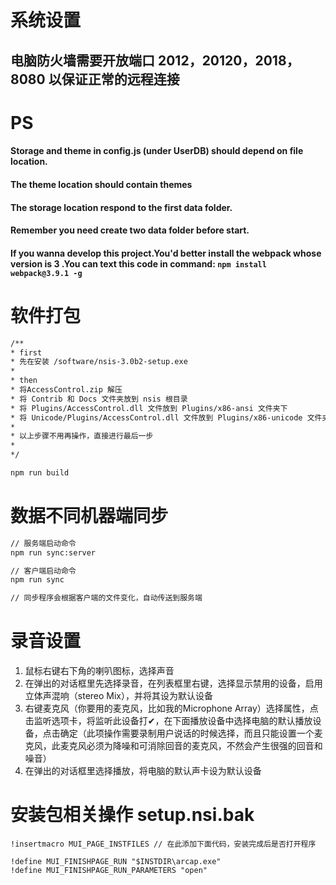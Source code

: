 # 系统设置

## 电脑防火墙需要开放端口 2012，20120，2018，8080 以保证正常的远程连接

# PS

#### Storage and theme in config.js (under UserDB) should depend on file location.

#### The theme location should contain themes

#### The storage location respond to the first data folder.

#### Remember you need create two data folder before start.

#### If you wanna develop this project.You'd better install the webpack whose version is 3 .You can text this code in command:   ```npm install webpack@3.9.1 -g```



# 软件打包
```bash
/**
* first
* 先在安装 /software/nsis-3.0b2-setup.exe
* 
* then
* 将AccessControl.zip 解压
* 将 Contrib 和 Docs 文件夹放到 nsis 根目录
* 将 Plugins/AccessControl.dll 文件放到 Plugins/x86-ansi 文件夹下
* 将 Unicode/Plugins/AccessControl.dll 文件放到 Plugins/x86-unicode 文件夹下
* 
* 以上步骤不用再操作，直接进行最后一步
* 
*/

npm run build
```

# 数据不同机器端同步
```bash
// 服务端启动命令
npm run sync:server

// 客户端启动命令
npm run sync

// 同步程序会根据客户端的文件变化，自动传送到服务端
```

# 录音设置
1. 鼠标右键右下角的喇叭图标，选择声音
1. 在弹出的对话框里先选择录音，在列表框里右键，选择显示禁用的设备，启用立体声混响（stereo Mix），并将其设为默认设备
1. 右键麦克风（你要用的麦克风，比如我的Microphone Array）选择属性，点击监听选项卡，将监听此设备打✔，在下面播放设备中选择电脑的默认播放设备，点击确定（此项操作需要录制用户说话的时候选择，而且只能设置一个麦克风，此麦克风必须为降噪和可消除回音的麦克风，不然会产生很强的回音和噪音）
1. 在弹出的对话框里选择播放，将电脑的默认声卡设为默认设备


# 安装包相关操作 setup.nsi.bak
```
!insertmacro MUI_PAGE_INSTFILES // 在此添加下面代码，安装完成后是否打开程序

!define MUI_FINISHPAGE_RUN "$INSTDIR\arcap.exe"
!define MUI_FINISHPAGE_RUN_PARAMETERS "open"
```